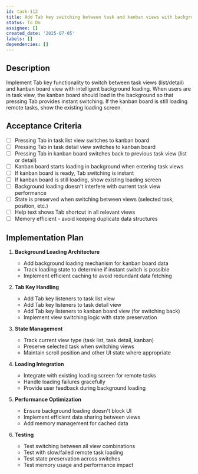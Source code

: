 ```yaml
---
id: task-112
title: Add Tab key switching between task and kanban views with background loading
status: To Do
assignee: []
created_date: '2025-07-05'
labels: []
dependencies: []
---
```


## Description

Implement Tab key functionality to switch between task views (list/detail) and kanban board view with intelligent background loading. When users are in task view, the kanban board should load in the background so that pressing Tab provides instant switching. If the kanban board is still loading remote tasks, show the existing loading screen.

## Acceptance Criteria

- [ ] Pressing Tab in task list view switches to kanban board
- [ ] Pressing Tab in task detail view switches to kanban board  
- [ ] Pressing Tab in kanban board switches back to previous task view (list or detail)
- [ ] Kanban board starts loading in background when entering task views
- [ ] If kanban board is ready, Tab switching is instant
- [ ] If kanban board is still loading, show existing loading screen
- [ ] Background loading doesn't interfere with current task view performance
- [ ] State is preserved when switching between views (selected task, position, etc.)
- [ ] Help text shows Tab shortcut in all relevant views
- [ ] Memory efficient - avoid keeping duplicate data structures

## Implementation Plan

1. **Background Loading Architecture**
   - Add background loading mechanism for kanban board data
   - Track loading state to determine if instant switch is possible
   - Implement efficient caching to avoid redundant data fetching

2. **Tab Key Handling**
   - Add Tab key listeners to task list view
   - Add Tab key listeners to task detail view
   - Add Tab key listeners to kanban board view (for switching back)
   - Implement view switching logic with state preservation

3. **State Management**
   - Track current view type (task list, task detail, kanban)
   - Preserve selected task when switching views
   - Maintain scroll position and other UI state where appropriate

4. **Loading Integration**
   - Integrate with existing loading screen for remote tasks
   - Handle loading failures gracefully
   - Provide user feedback during background loading

5. **Performance Optimization**
   - Ensure background loading doesn't block UI
   - Implement efficient data sharing between views
   - Add memory management for cached data

6. **Testing**
   - Test switching between all view combinations
   - Test with slow/failed remote task loading
   - Test state preservation across switches
   - Test memory usage and performance impact
